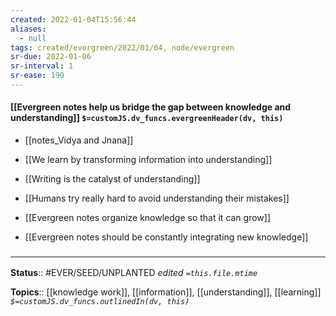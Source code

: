 ```yaml
---
created: 2022-01-04T15:56:44 
aliases:
  - null
tags: created/evergreen/2022/01/04, node/evergreen
sr-due: 2022-01-06
sr-interval: 1
sr-ease: 190
---
```


#### [[Evergreen notes help us bridge the gap between knowledge and understanding]] `$=customJS.dv_funcs.evergreenHeader(dv, this)`

- [[notes_Vidya and Jnana]]
- [[We learn by transforming information into understanding]]
- [[Writing is the catalyst of understanding]]
- [[Humans try really hard to avoid understanding their mistakes]]

- [[Evergreen notes organize knowledge so that it can grow]]
- [[Evergreen notes should be constantly integrating new knowledge]]

### <hr class="footnote"/>

**Status**:: #EVER/SEED/UNPLANTED
*edited `=this.file.mtime`*

**Topics**:: [[knowledge work]], [[information]], [[understanding]], [[learning]]
*`$=customJS.dv_funcs.outlinedIn(dv, this)`*
